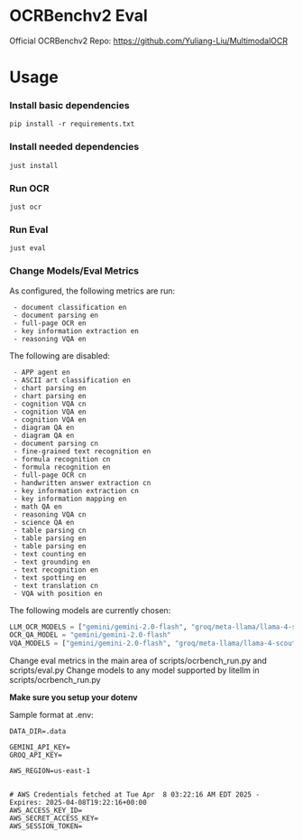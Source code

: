 # OCRBenchv2 Eval

Official OCRBenchv2 Repo:
https://github.com/Yuliang-Liu/MultimodalOCR

# Usage

### Install basic dependencies
```
pip install -r requirements.txt
```

### Install needed dependencies
```
just install
```

### Run OCR
```
just ocr
```

### Run Eval
```
just eval
```

### Change Models/Eval Metrics

As configured, the following metrics are run:

     - document classification en
     - document parsing en
     - full-page OCR en
     - key information extraction en
     - reasoning VQA en

The following are disabled:

     - APP agent en
     - ASCII art classification en
     - chart parsing en
     - chart parsing en
     - cognition VQA cn
     - cognition VQA en
     - cognition VQA en
     - diagram QA en
     - diagram QA en
     - document parsing cn
     - fine-grained text recognition en
     - formula recognition cn
     - formula recognition en
     - full-page OCR cn
     - handwritten answer extraction cn
     - key information extraction cn
     - key information mapping en
     - math QA en
     - reasoning VQA cn
     - science QA en
     - table parsing cn
     - table parsing en
     - table parsing en
     - text counting en
     - text grounding en
     - text recognition en
     - text spotting en
     - text translation cn
     - VQA with position en

The following models are currently chosen:


```python
LLM_OCR_MODELS = ["gemini/gemini-2.0-flash", "groq/meta-llama/llama-4-scout-17b-16e-instruct", "bedrock/us.anthropic.claude-3-haiku-20240307-v1:0"]
OCR_QA_MODEL = "gemini/gemini-2.0-flash"
VQA_MODELS = ["gemini/gemini-2.0-flash", "groq/meta-llama/llama-4-scout-17b-16e-instruct",  "bedrock/us.anthropic.claude-3-haiku-20240307-v1:0"] 
```

Change eval metrics in the main area of scripts/ocrbench_run.py and scripts/eval.py
Change models to any model supported by litellm in scripts/ocrbench_run.py

**Make sure you setup your dotenv**

Sample format at .env:
```
DATA_DIR=.data

GEMINI_API_KEY=
GROQ_API_KEY=

AWS_REGION=us-east-1


# AWS Credentials fetched at Tue Apr  8 03:22:16 AM EDT 2025 - Expires: 2025-04-08T19:22:16+00:00
AWS_ACCESS_KEY_ID=
AWS_SECRET_ACCESS_KEY=
AWS_SESSION_TOKEN=
```
